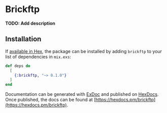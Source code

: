 # Brickftp

**TODO: Add description**

## Installation

If [available in Hex](https://hex.pm/docs/publish), the package can be installed
by adding `brickftp` to your list of dependencies in `mix.exs`:

```elixir
def deps do
  [
    {:brickftp, "~> 0.1.0"}
  ]
end
```

Documentation can be generated with [ExDoc](https://github.com/elixir-lang/ex_doc)
and published on [HexDocs](https://hexdocs.pm). Once published, the docs can
be found at [https://hexdocs.pm/brickftp](https://hexdocs.pm/brickftp).

